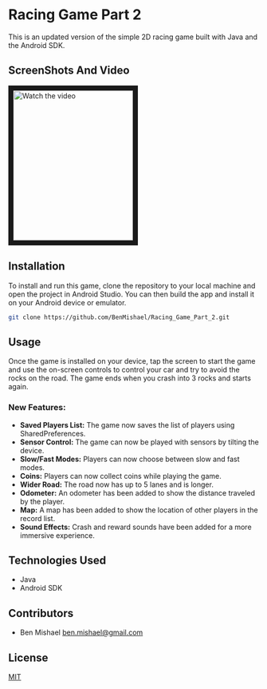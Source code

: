 # Racing Game Part 2

This is an updated version of the simple 2D racing game built with Java and the Android SDK.

## ScreenShots And Video
<a href="https://youtu.be/57Mhc5-jnJ4" target="_blank">
 <img src="https://i.ibb.co/89VBNX5/Screenshot-2023-04-15-18-40-25.jpg" alt="Watch the video" width="240" height="300" border="10" />
</a>

## Installation

To install and run this game, clone the repository to your local machine and open the project in Android Studio. You can then build the app and install it on your Android device or emulator.

```bash
git clone https://github.com/BenMishael/Racing_Game_Part_2.git
```


## Usage

Once the game is installed on your device, tap the screen to start the game and use the on-screen controls to control your car and try to avoid the rocks on the road. The game ends when you crash into 3 rocks and starts again.

### New Features:

- **Saved Players List:** The game now saves the list of players using SharedPreferences.
- **Sensor Control:** The game can now be played with sensors by tilting the device.
- **Slow/Fast Modes:** Players can now choose between slow and fast modes.
- **Coins:** Players can now collect coins while playing the game.
- **Wider Road:** The road now has up to 5 lanes and is longer.
- **Odometer:** An odometer has been added to show the distance traveled by the player.
- **Map:** A map has been added to show the location of other players in the record list.
- **Sound Effects:** Crash and reward sounds have been added for a more immersive experience.

## Technologies Used

- Java
- Android SDK

## Contributors

- Ben Mishael ben.mishael@gmail.com

## License

[MIT](https://choosealicense.com/licenses/mit/)
